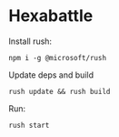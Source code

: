 # Hexabattle

Install rush:
```
npm i -g @microsoft/rush
```

Update deps and build
```
rush update && rush build
```

Run:
```
rush start
```
